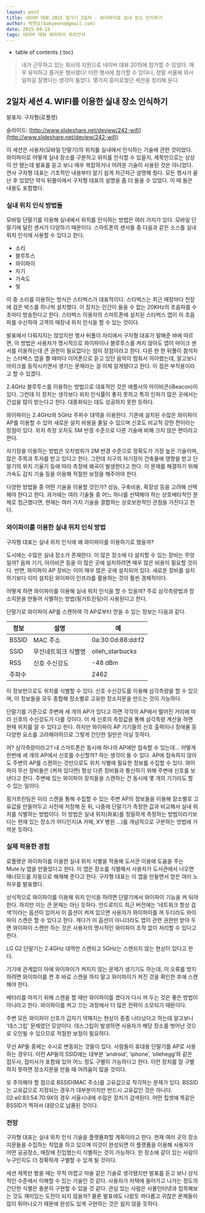 ```yaml
---
layout: post
title: 네이버 데뷰 2015 참가기 2일차 - 와이파이로 실내 장소 인식하기
author: 박연오(bakyeono@gmail.com)
date: 2015-09-15
tags: 네이버 데뷰 와이파이 위치인식
---
```

* table of contents
{:toc}

> 내가 근무하고 있는 회사의 지원으로 네이버 데뷰 2015에 참가할 수 있었다. 매우 유익하고 즐거운 행사였다! 이런 행사에 참가할 수 있다니, 정말 서울에 와서 일하길 잘했다는 생각이 들었다. 몇가지 흥미로웠던 세션을 정리해 둔다.

## 2일차 세션 4. WIFI를 이용한 실내 장소 인식하기

발표자: 구자형(로플랫)

슬라이드: [http://www.slideshare.net/deview/242-wifi](http://www.slideshare.net/deview/242-wifi)

이 세션은 사용자(모바일 단말기)의 위치를 실내에서 인식하는 기술에 관한 것이었다. 와이파이로 어떻게 실내 장소를 구분하고 위치를 인식할 수 있을지, 제목만으로는 상상이 안 됐는데 발표를 듣고 보니 매우 복잡하거나 어려운 기술이 사용된 것은 아니었다. 연사 구자형 대표는 기초적인 내용부터 알기 쉽게 차근차근 설명해 줬다. 모든 행사가 끝난 후 있었던 약식 뒤풀이에서 구자형 대표의 설명을 좀 더 들을 수 있었다. 이 때 들은 내용도 포함했다.

### 실내 위치 인식 방법들

모바일 단말기를 이용해 실내에서 위치를 인식하는 방법은 여러 가지가 있다. 모바일 단말기에 달린 센서가 다양하기 때문이다. 스마트폰의 센서들 중 다음과 같은 소스를 실내 위치 인식에 사용할 수 있다고 한다.

* 소리
* 블루투스
* 와이파이
* 자기
* 가속도
* 빛

이 중 소리를 이용하는 방식은 스타벅스가 대표적이다. 스타벅스는 최근 매장마다 천장에 검은 박스를 하나씩 설치했다. 이 장치는 인간이 들을 수 없는 20KHz의 초음파를 수 초마다 방송한다고 한다. 스타벅스 이용자의 스마트폰에 설치된 스타벅스 앱이 이 초음파를 수신하여 고객의 매장내 위치 인식을 할 수 있는 것이다.

발표에서 다뤄지지는 않았지만 행사 뒤풀이 자리에서 구자형 대표가 말해준 바에 따르면, 이 방법은 사용자가 명시적으로 와이파이나 블루투스를 켜지 않아도 앱이 마이크 센서를 이용하는데 큰 권한이 필요없다는 점이 장점이라고 한다. 다른 한 한 뒤풀이 참석자는 스타벅스 앱을 켤 때마다 이어폰으로 듣고 있던 음악이 멈춰서 의아했는데, 알고보니 마이크를 동작시키면서 생기는 문제라는 걸 이제 알게됐다고 한다. 이 점은 부작용이라고 할 수 있겠다.

2.4GHz 블루투스를 이용하는 방법으로 대표적인 것은 애플사의 아이비콘(iBeacon)이 있다. 그런데 이 장치는 생각보다 위치 인식률이 좋지 못하고 특히 인파가 많은 곳에서는 간섭을 많이 받는다고 한다. 대중화되는 데도 성공하지 못한 듯하다.

와이파이는 2.4GHz와 5GHz 주파수 대역을 이용한다. 기존에 설치된 수많은 와이파이 AP를 이용할 수 있어 새로운 설치 비용을 줄일 수 있으며 신호도 비교적 강한 편이라는 장점이 있다. 위치 측정 오차도 5M 반경 수준으로 다른 기술에 비해 크지 않은 편이라고 한다.

자기장을 이용하는 방법은 오차범위가 2M 반경 수준으로 정확도가 가장 높은 기술이며, 많은 주목과 투자를 받고 있다고 한다. 그런데 지구의 자기장이 건축물에 영향을 받고 단말기의 위치 기울기 등에 따라 측정에 왜곡이 발생한다고 한다. 이 문제를 해결하기 위해 가속도 감지 기술 등을 이용해 적절한 보정을 해주어야 한다.

다양한 방법들 중 어떤 기술을 이용할 것인가? 성능, 구축비용, 확장성 등을 고려해 선택해야 한다고 한다. 과거에는 여러 기술들 중 어느 하나를 선택해야 하는 상호배타적인 문제로 접근했다면, 현재는 여러 가지 기술을 결합하는 상호보완적인 관점을 가진다고 한다.

### 와이파이를 이용한 실내 위치 인식 방법

구자형 대표는 실내 위치 인식에 왜 와이파이를 이용하기로 했을까?

도시에는 수많은 실내 장소가 존재한다. 이 많은 장소에 다 설치할 수 있는 장비는 무엇일까? 음파 기기, 아이비콘 등을 이 많은 곳에 설치하려면 매우 많은 비용이 필요할 것이다. 반면, 와이파이 AP 장비는 이미 매우 많은 곳에 설치되어 있다. 새로운 장비를 설치하기보다 이미 설치된 와이파이 인프라를 활용하는 것이 훨씬 경제적이다.

어떻게 하면 와이파이를 이용해 실내 위치 인식을 할 수 있을까? 주로 삼각측량법과 장소지문을 만들어 식별하는 방법(핑거트린팅)이 사용된다고 한다.

단말기로 와이파이 AP를 스캔하여 각 AP로부터 얻을 수 있는 정보는 다음과 같다.

정보 | 설명 | 예
---- | ---- | ----
BSSID | MAC 주소 | 0a:30:0d:88:dd:f2
SSID | 무선네트워크 식별명 | olleh_starbucks
RSS | 신호 수신강도 | -48 dBm
주파수 | | 2462

이 정보만으로도 위치를 식별할 수 있다. 신호 수신강도를 이용해 삼각측량을 할 수 있으며, 이 정보들을 모두 종합해 장소별로 고유한 장소지문을 만드는 것이 가능하다.

단말기를 기준으로 주변에 세 개의 AP가 있다고 하면 각각의 AP에서 떨어진 거리에 따라 신호의 수신강도가 다를 것이다. 이 세 신호의 측정값을 통해 삼각측량 계산을 하면 현재 위치를 알 수 있다고 한다. 하지만 와이파이 AP 기기들의 신호 출력이나 장애물 등 다양한 요소를 고려해야하므로 그렇게 간단한 일만은 아닐 듯하다.

어? 삼각측량이라고? 내 스마트폰은 동시에 하나의 AP에만 접속할 수 있는데… 어떻게 한번에 세 개의 AP에서 신호를 수신할까? 하는 생각이 들 수 있다. AP에 접속하지 않아도 주변의 AP를 스캔하는 것만으로도 위치 식별에 필요한 정보를 수집할 수 있다. 와이파이 무선 장비들은 (켜져 있다면) 항상 다른 장비들과 통신하기 위해 주변에 신호를 보낸다고 한다. 주변에 있는 와이파이 장치들을 스캔하는 건 동시에 몇 개의 기기라도 할 수 있는 일이다.

핑거프린팅은 미리 스캔을 통해 수집할 수 있는 주변 AP의 정보들을 이용해 장소별로 고유값을 만들어두고 사전에 저장해 둔 뒤, 나중에 단말기가 측정한 값과 비교해서 실내 위치를 식별하는 방법이다. 이 방법은 실내 위치(좌표)를 정밀하게 측정하는 방법이라기보다는 현재 있는 장소가 어디인지(A 카페, XY 병원 …)를 개념적으로 구분하는 방법에 가까운 듯하다.

### 실제 적용한 경험

로플랫은 와이파이를 이용한 실내 위치 식별을 적용해 도서관 이용에 도움을 주는 Mute.ly 앱을 만들었다고 한다. 이 앱은 장소를 식별해서 사용자가 도서관에서 나오면 매너모드를 자동으로 해제해 준다고 한다. 구자형 대표는 이 앱을 만들면서 얻은 여러 노하우를 발표했다.

상식적으로 와이파이를 이용해 위치 인식을 하려면 단말기에서 와이파이 기능을 켜 둬야 한다. 하지만 이는 큰 문제는 아닌 듯하다. 안드로이드 최근 버전에는 ‘네트워크 항상 검색’이라는 옵션이 있어서 이 옵션이 켜져 있으면 사용자가 와이파이를 꺼 두더라도 와이파이 스캔은 할 수 있다고 한다. 게다가 이 옵션이 아니더라도 앱이 관련 권한만 받아 두면 와이파이 스캔만 하는 것은 사용자의 명시적인 와이파이 조작 없이 처리할 수 있다고 한다.

LG G2 단말기는 2.4GHz 대역만 스캔되고 5GHz는 스캔되지 않는 현상이 있다고 한다.

기기에 관계없이 아예 와이파이가 켜지지 않는 문제가 생기기도 하는데, 이 오류를 방지하려면 와이파이를 켠 후 바로 스캔을 하지 말고 와이파이가 켜진 것을 확인한 후에 스캔해야 한다.

배터리를 아끼기 위해 스캔을 할 때만 와이파이를 켰다가 다시 꺼 두는 것은 좋은 방법이 아니라고 한다. 와이파이를 켜고 끄는 과정에서 더 많은 전력이 소모되기 때문이다.

주변 모든 와이파이 신호가 갑자기 약해지는 현상이 종종 나타났다고 하는데 알고보니 ‘데스그립’ 문제였던 모양이다. 데스그립이 발생하면 사용자가 해당 장소를 벗어난 것으로 오인될 수 있으므로 적절한 보정이 필요하다.

무선 AP들 중에는 수시로 변동되는 것들이 있다. 사람들이 휴대용 단말기를 AP로 사용하는 경우다. 이런 AP들의 SSID에는 대부분 ‘android’, ‘iphone’, ‘ollehegg’와 같은 접두사, 접미사가 포함돼 있어 어느 정도 구별이 가능하다고 한다. 이런 장치를 잘 구별하지 못하면 장소지문을 만들 때 어려움이 많을 것이다.

또 주의해야 할 점으로 BSSID(MAC 주소)를 고유값으로 착각하는 문제가 있다. BSSID는 고유값으로 지정되는 경우가 대부분이지만 반드시 고유값인 것은 아니다. 02:e0:83:54:70:9X의 경우 서울시내에 수많은 장치가 검색된다. 어떤 칩셋에 똑같은 BSSID가 찍혀서 대량으로 납품된 것이다.

### 전망

구자형 대표는 실내 위치 인식 기술을 플랫폼화할 계획이라고 한다. 현재 여러 곳의 장소지문들을 수집하는 작업을 하고 있으며 이것이 완성되면 이 플랫폼을 이용해 사용자가 어떤 공공장소, 매장에 진입했는지 식별하는 것이 가능하다. 한 장소에 같이 있는 사람이 누구인지도 더 정확하게 구별할 수 있게 될 것이다.

세션 제목만 봤을 때는 무척 어렵고 마술 같은 기술로 생각됐지만 발표를 듣고 보니 상식적인 수준에서 이해할 수 있는 기술인 것 같다. 사용자가 자택에 들어가고 나가는 정도의 간단한 식별은 충분히 구현할 수 있을 것 같다. 관심 있는 사람은 사물인터넷과 접목해보는 것도 재미있는 도전이 되지 않을까? 물론 발표에도 나왔듯 까다롭고 귀찮은 문제들이 많이 튀어나오기 때문에 완성도 있게 구현하는 것은 쉽지 않을 듯하다.
